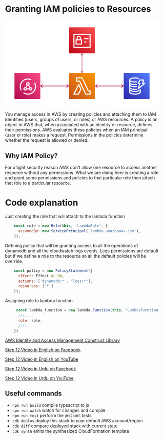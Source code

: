 # Granting IAM policies to Resources

![alt text](img/iam.png)

You manage access in AWS by creating policies and attaching them to IAM identities (users, groups of users, or roles) or AWS resources. A policy is an object in AWS that, when associated with an identity or resource, defines their permissions. AWS evaluates these policies when an IAM principal (user or role) makes a request. Permissions in the policies determine whether the request is allowed or denied.

## Why IAM Policy?
For a tight security reason AWS don't allow one resource to access another resource without any permissions. What we are doing here is creating a role and grant some permissions and policies to that particular role then attach that role to a particular resource.

# Code explanation

Just creating the role that will attach to the lambda function

```javascript
    const role = new Role(this, 'LambdaRole', {
      assumedBy: new ServicePrincipal('lambda.amazonaws.com'),
    });
```
Defining policy that will be granting access to all the operations of dynamodb and all the cloudwatch logs events. Logs permissions are default but if we define a role to the resource so all the default policies will be override.

```javascript
    const policy = new PolicyStatement({
      effect: Effect.ALLOW,
      actions: ['dynamodb:*', "logs:*"],
      resources: ['*']
    });
```

Assigning role to lambda function

```javascript
     const lambda_function = new lambda.Function(this, "LambdaFucntion", {
      ///....
      role: role,
      ///...
    })
```


[AWS Identity and Access Management Construct Library](https://docs.aws.amazon.com/cdk/api/latest/docs/aws-iam-readme.html)

[Step 12 Video in English on Facebook](https://www.facebook.com/zeeshanhanif/videos/10225434631997604)

[Step 12 Video in English on YouTube](https://www.youtube.com/watch?v=geV-TV7kTgE)


[Step 12 Video in Urdu on Facebook](https://www.facebook.com/zeeshanhanif/videos/10225444019552287)

[Step 12 Video in Urdu on YouTube](https://www.youtube.com/watch?v=AHam583oT7c)



## Useful commands

 * `npm run build`   compile typescript to js
 * `npm run watch`   watch for changes and compile
 * `npm run test`    perform the jest unit tests
 * `cdk deploy`      deploy this stack to your default AWS account/region
 * `cdk diff`        compare deployed stack with current state
 * `cdk synth`       emits the synthesized CloudFormation template
